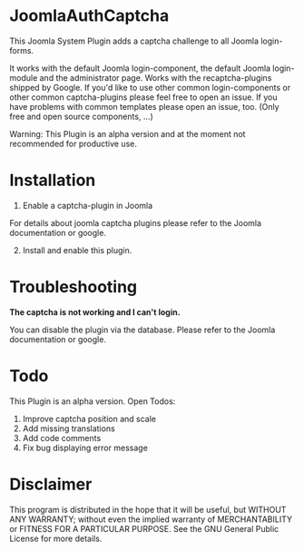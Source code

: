 # JoomlaAuthCaptcha
This Joomla System Plugin adds a captcha challenge to all Joomla login-forms.

It works with the default Joomla login-component, the default Joomla login-module and the administrator page. Works with the recaptcha-plugins shipped by Google.
If you'd like to use other common login-components or other common captcha-plugins please feel free to open an issue. If you have problems with common templates please open an issue, too. (Only free and open source components, ...)

Warning: This Plugin is an alpha version and at the moment not recommended for productive use.

# Installation

1. Enable a captcha-plugin in Joomla

For details about joomla captcha plugins please refer to the Joomla documentation or google.

2. Install and enable this plugin.

# Troubleshooting

**The captcha is not working and I can't login.**

You can disable the plugin via the database. Please refer to the Joomla documentation or google.

# Todo
This Plugin is an alpha version. Open Todos:

1. Improve captcha position and scale
2. Add missing translations
3. Add code comments
4. Fix bug displaying error message 

# Disclaimer
This program is distributed in the hope that it will be useful, but WITHOUT ANY WARRANTY; without even the implied warranty of MERCHANTABILITY or FITNESS FOR A PARTICULAR PURPOSE. See the GNU General Public License for more details.
